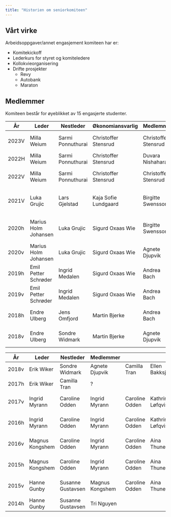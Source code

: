 ```yaml
---
title: "Historien om seniorkomiteen"
---
```


Vårt virke
----------


Arbeidsoppgaver/annet engasjement komiteen har er:  

* Komitekickoff
* Lederkurs for styret og komiteledere  
* Kollokvieorganisering
* Drifte prosjekter 
    * Revy
    * Autobank
    * Maraton


Medlemmer
---------

Komiteen består for øyeblikket av 15 engasjerte studenter.


|År|Leder|Nestleder|Økonomiansvarlig|Medlemmer|||||||||||||||||||||| 
|--------------|------------------|------------------|----------|----------|----------|----------|----------|----------|----------|----------|----------|----------|----------|----------|----------|----------|----------|----------|---------------|---------------|---------------|---------------|---------------|---------------|---------------|  
| 2023V         |Milla Weium|Sarmi Ponnuthurai|Christoffer Stensrud|Christoffer Stensrud|Luka Grujic|Emma Blix|Hilmir Straumland|Billy Steen Barrett|Farhad Ismayilov|Martin Kvalsund|Ida Manger|Frede Berdal|Andrine Heggelund|Edvard Aasen|Sunniva Bjerke|Mattis Hembre||
| 2022H         |Milla Weium|Sarmi Ponnuthurai|Christoffer Stensrud|Duvara Nishaharan|Luka Grujic|Emma Blix|Hilmir Straumland|Anniken Hoff|Billy Steen Barrett |Farhad Ismayilov||
| 2022V         |Milla Weium|Sarmi Ponnuthurai|Christoffer Stensrud|Christoffer Stensrud|Luka Grujic|Emma Blix|William Andersson|Anniken Hoff|Johan August Østbye |Mia Bjørndal|Thomas Iversen Ramm|
| 2021V         |Luka Grujic|Lars Gjelstad|Kaja Sofie Lundgaard|Birgitte Swensson|Christoffer Stensrud|Henrik Tobias Liodden|Marius Sjøberg|Mathias Fossum|Monika Muzyk|Sander Lindberg|Sigurd Oxaas Wie|Thomas Alejandro Ramirez Fernandez|Thomas Iversen Ramm|Vilde Almestad
| 2020h         |Marius Holm Johansen|Luka Grujic|Sigurd Oxaas Wie|Birgitte Swensson|Henrik Tobias Liodden|Kaja Sofie Lundgaard|Kasper Maagerø Svendsen|Katarina Gjendem Murphy|Marius Sjøberg|Sander Lindberg|Thomas Alejandro Ramirez Fernandez|Thomas Iversen Ramm|Vilde Almestad
| 2020v         |Marius Holm Johansen|Luka Grujic|Sigurd Oxaas Wie|Agnete Djupvik|Andrea Bach|Astrid Vik|August Solvang|Birgitte Swensson|Christoffer Almankaas|Edvard Gjessing Bakken|Emil Petter Schrøder |Endre Ulberg|Fredrik Sørmo|Henrik Tobias Liodden|Ingrid Medalen|Jakob Westermoen|Kaja Sofie Lundgaard|Kasper Maagerø Svendsen|Kristoffer Hajem|Marius Aarsnes|Marius Sjøberg|Mathias S. Müller|Ole Anders Stokker|Sander Lindberg|Vilde Almestad
| 2019h         |Emil Petter Schrøder|Ingrid Medalen|Sigurd Oxaas Wie|Andrea Bach|Astrid Vik|Christoffer Almankaas|Edvard Gjessing Bakken|Ellen Bakksjø |Endre Ulberg|Fredrik Sørmo|Henrik Tobias Liodden|Jakob Westermoen|Kristoffer Hajem|Marius Aarsnes|Marius Holm Johansen|Mathias S. Müller|Trine-Lise Helgesen
| 2019v         |Emil Petter Schrøder|Ingrid Medalen|Sigurd Oxaas Wie|Andrea Bach|Carlo Morte|Christoffer Almankaas|Edvard Gjessing Bakken|Edvard Sjøblom|Endre Ulberg|Ellen Bakksjø |Erik Wiker|Henrik Tobias Liodden|Kristoffer Hajem|Trine-Lise Helgesen|Claus Bugge|Rein Holthe-berg|Christoffer Skar Lofsberg|Christian Nyvoll|Jakob Westermoen|Martin Bjerke|Marius Aarsnes|Marius Holm Johansen|
| 2018h         | Endre Ulberg |Jens Omfjord|Martin Bjerke|Andrea Bach|Carlo Morte|Christoffer Almankaas|Edvard Gjessing Bakken|Edvard Sjøblom|Ellen Bakksjø |Emil Petter Schrøder|Erik Wiker|Henrik Tobias Liodden|Ingrid Medalen|Kristoffer Hajem|Trine-Lise Helgesen|Claus Bugge|Rein Holthe-berg|Christoffer Skar Lofsberg|Sigurd Oxaas Wie|Christian Nyvoll|Jakob Westermoen|
| 2018v         | Endre Ulberg | Sondre Widmark |Martin Bjerke |Agnete Djupvik|Camilla Tran|Ellen Bakksjø|Erik Wiker|Hege Borge|Henrik Munkeberg|Kristoffer Hajem|Margit Schjefte|Nils Herde|Sigve Skaugvoll|Trine-Lise Helgesen|         |          |          |          |




| År    | Leder           | Nestleder         | Medlemmer       |                |                  |                      |                     |               |              |              |            |                      |
|-------|-----------------|-------------------|-----------------|----------------|------------------|----------------------|---------------------|---------------|--------------|--------------|------------|----------------------|
| 2018v |Erik Wiker| Sondre Widmark    | Agnete Djupvik   | Camilla Tran | Ellen Bakksjø | Endre Ulberg | Hege Borge | Henrik Munkeberg | Kristoffer Hajem | Margit Schjefte | Nils Herde | Sigve Skaugvoll | Trine-Lise Helgesen|
| 2017h | Erik Wiker | Camilla Tran   |? |  |  | |  |  | |  |  |
| 2017v | Ingrid Myrann | Caroline Odden    | Ingrid Myrann   | Caroline Odden | Kathrine Løfqvist | Per Øyvind Kanestrøm | Marius Thingwall | Sverre Bjørke | Tale Prestmo | Marthe Øynes | Signe Elise Livgard |
| 2016h | Ingrid Myrann | Caroline Odden    | Ingrid Myrann   | Caroline Odden | Kathrine Løfqvist | Per Øyvind Kanestrøm | Marius Thingwall | Sverre Bjørke | Tale Prestmo | Marthe Øynes | Signe Elise Livgard |                      |
| 2016v | Magnus Kongshem | Caroline Odden    | Ingrid Myrann   | Caroline Odden | Aina Thunestveit | Per Øyvind Kanestrøm | Kathrine Steffensen | Sverre Bjørke | Tale Prestmo (permitert) | Marthe Øynes |    Truls Mørk (Permitert)        |                      |
| 2015h | Magnus Kongshem | Caroline Odden    | Ingrid Myrann   | Caroline Odden | Aina Thunestveit | Per Øyvind Kanestrøm | Kathrine Steffensen | Sverre Bjørke | Tale Prestmo | Marthe Øynes |Truls Mørk (Permitert) |                      |
| 2015v | Hanne Gunby     | Susanne Gustavsen | Magnus Kongshem | Caroline Odden | Aina Thunestveit | Per Øyvind Kanestrøm | Kathrine Steffensen | Sverre Bjørke | Tale Prestmo | Marthe Øynes | Truls Mørk | Daniel Sollie Hansen |
| 2014h | Hanne Gunby     | Susanne Gustavsen | Tri Nguyen      |                |                  |                      |                     |               |              |              |            |                      |